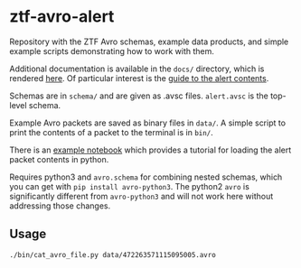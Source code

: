 ztf-avro-alert
=================

Repository with the ZTF Avro schemas, example data products, and simple example scripts demonstrating how to work with them. 

Additional documentation is available in the `docs/` directory, which is rendered [here](https://zwickytransientfacility.github.io/ztf-avro-alert/).  Of particular interest is the [guide to the alert contents](https://zwickytransientfacility.github.io/ztf-avro-alert/schema.html).

Schemas are in `schema/` and are given as .avsc files.  `alert.avsc` is the top-level schema.

Example Avro packets are saved as binary files in `data/`.  A simple script to print the contents of a packet to the terminal is in `bin/`.

There is an [example notebook](https://github.com/ZwickyTransientFacility/ztf-avro-alert/blob/master/notebooks/Working_with_avro_files.ipynb) which provides a tutorial for loading the alert packet contents in python.

Requires python3 and `avro.schema` for combining nested schemas, which you can get with `pip install avro-python3`. The python2 `avro` is significantly different from `avro-python3` and will not work here without addressing those changes.

Usage
-----

```
./bin/cat_avro_file.py data/472263571115095005.avro
```
